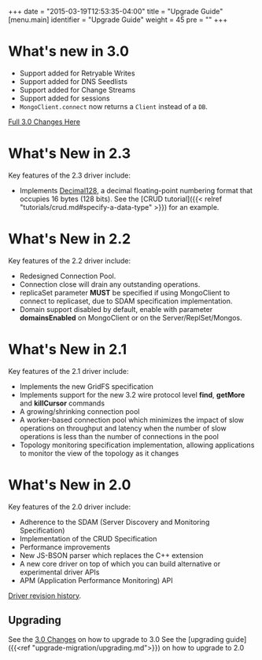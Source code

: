 +++
date = "2015-03-19T12:53:35-04:00"
title = "Upgrade Guide"
[menu.main]
  identifier = "Upgrade Guide"
  weight = 45
  pre = "<i class='fa fa-cog'></i>"
+++

# What's new in 3.0

- Support added for Retryable Writes
- Support added for DNS Seedlists
- Support added for Change Streams
- Support added for sessions
- `MongoClient.connect` now returns a `Client` instead of a `DB`.

[Full 3.0 Changes Here](https://github.com/mongodb/node-mongodb-native/blob/master/CHANGES_3.0.0.md)

# What's New in 2.3

Key features of the 2.3 driver include:

- Implements [Decimal128](https://docs.mongodb.org), a decimal
  floating-point numbering format that occupies 16 bytes (128 bits).
  See the
  [CRUD tutorial]({{< relref "tutorials/crud.md#specify-a-data-type" >}})
  for an example.
<!-- NOTE: placeholder link to manual entry -->

# What's New in 2.2

Key features of the 2.2 driver include:

- Redesigned Connection Pool.
- Connection close will drain any outstanding operations.
- replicaSet parameter **MUST** be specified if using MongoClient to connect to replicaset, due to SDAM specification implementation.
- Domain support disabled by default, enable with parameter **domainsEnabled** on MongoClient or on the Server/ReplSet/Mongos.

# What's New in 2.1

Key features of the 2.1 driver include:

- Implements the new GridFS specification
- Implements support for the new 3.2 wire protocol level **find**, **getMore** and **killCursor** commands
- A growing/shrinking connection pool
- A worker-based connection pool which minimizes the impact of slow operations on throughput and latency when the number of slow operations is less than the number of connections in the pool
- Topology monitoring specification implementation, allowing applications to monitor the view of the topology as it changes

# What's New in 2.0

Key features of the 2.0 driver include:

- Adherence to the SDAM (Server Discovery and Monitoring Specification)
- Implementation of the CRUD Specification
- Performance improvements
- New JS-BSON parser which replaces the C++ extension
- A new core driver on top of which you can build alternative or experimental driver APIs
- APM (Application Performance Monitoring) API

[Driver revision history](https://github.com/mongodb/node-mongodb-native/blob/2.1/HISTORY.md).

## Upgrading

See the [3.0 Changes](https://github.com/mongodb/node-mongodb-native/blob/3.0.0/CHANGES_3.0.0.md) on how to upgrade to 3.0
See the [upgrading guide]({{<ref "upgrade-migration/upgrading.md">}}) on how to upgrade to 2.0
